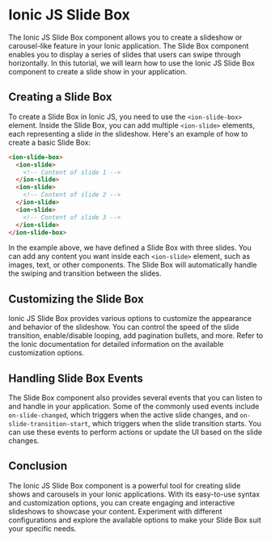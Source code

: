 # Ionic JS Slide Box

The Ionic JS Slide Box component allows you to create a slideshow or carousel-like feature in your Ionic application. The Slide Box component enables you to display a series of slides that users can swipe through horizontally. In this tutorial, we will learn how to use the Ionic JS Slide Box component to create a slide show in your application.

## Creating a Slide Box

To create a Slide Box in Ionic JS, you need to use the `<ion-slide-box>` element. Inside the Slide Box, you can add multiple `<ion-slide>` elements, each representing a slide in the slideshow. Here's an example of how to create a basic Slide Box:

```html
<ion-slide-box>
  <ion-slide>
    <!-- Content of slide 1 -->
  </ion-slide>
  <ion-slide>
    <!-- Content of slide 2 -->
  </ion-slide>
  <ion-slide>
    <!-- Content of slide 3 -->
  </ion-slide>
</ion-slide-box>
```

In the example above, we have defined a Slide Box with three slides. You can add any content you want inside each `<ion-slide>` element, such as images, text, or other components. The Slide Box will automatically handle the swiping and transition between the slides.

## Customizing the Slide Box

Ionic JS Slide Box provides various options to customize the appearance and behavior of the slideshow. You can control the speed of the slide transition, enable/disable looping, add pagination bullets, and more. Refer to the Ionic documentation for detailed information on the available customization options.

## Handling Slide Box Events

The Slide Box component also provides several events that you can listen to and handle in your application. Some of the commonly used events include `on-slide-changed`, which triggers when the active slide changes, and `on-slide-transition-start`, which triggers when the slide transition starts. You can use these events to perform actions or update the UI based on the slide changes.

## Conclusion

The Ionic JS Slide Box component is a powerful tool for creating slide shows and carousels in your Ionic applications. With its easy-to-use syntax and customization options, you can create engaging and interactive slideshows to showcase your content. Experiment with different configurations and explore the available options to make your Slide Box suit your specific needs.

